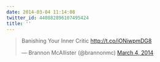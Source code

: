 ```yaml
---
date: 2014-03-04 11:14:08
twitter_id: 440882896107495424
title: ''
---
```


<blockquote class="twitter-tweet"><p lang="en" dir="ltr">Banishing Your Inner Critic <a href="http://t.co/iONiwpmDG8">http://t.co/iONiwpmDG8</a></p>&mdash; Brannon McAllister (@brannonmc) <a href="https://twitter.com/brannonmc/status/440878650461024256?ref_src=twsrc%5Etfw">March 4, 2014</a></blockquote>
<script async src="https://platform.twitter.com/widgets.js" charset="utf-8"></script>
